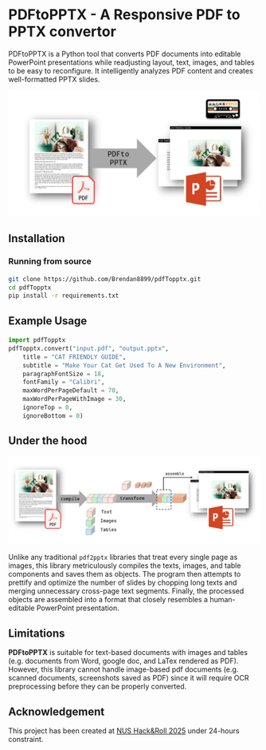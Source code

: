 # PDFtoPPTX - A Responsive PDF to PPTX convertor

PDFtoPPTX is a Python tool that converts PDF documents into editable PowerPoint presentations while readjusting layout, text, images, and tables to be easy to reconfigure. It intelligently analyzes PDF content and creates well-formatted PPTX slides.

![alt text](title.png)

## Installation
### Running from source
```bash
git clone https://github.com/Brendan8899/pdfTopptx.git
cd pdfTopptx
pip install -r requirements.txt
```
## Example Usage
```python
import pdfTopptx
pdfTopptx.convert("input.pdf", "output.pptx", 
    title = "CAT FRIENDLY GUIDE", 
    subtitle = "Make Your Cat Get Used To A New Environment", 
    paragraphFontSize = 18,
    fontFamily = "Calibri",
    maxWordPerPageDefault = 70,
    maxWordPerPageWithImage = 30,
    ignoreTop = 0,
    ignoreBottom = 0)
```

## Under the hood
![alt text](under-the-hood.png)

Unlike any traditional `pdf2pptx` libraries that treat every single page as images, this library metriculously compiles the texts, images, and table components and saves them as objects. The program then attempts to prettify and optimize the number of slides by chopping long texts and merging unnecessary cross-page text segments. Finally, the processed objects are assembled into a format that closely resembles a human-editable PowerPoint presentation.


## Limitations
**PDFtoPPTX** is suitable for text-based documents with images and tables (e.g. documents from Word, google doc, and LaTex rendered as PDF). However, this library cannot handle image-based pdf documents (e.g. scanned documents, screenshots saved as PDF) since it will require OCR preprocessing before they can be properly converted.

## Acknowledgement
This project has been created at [NUS Hack&Roll 2025](https://hacknroll.nushackers.org/) under 24-hours constraint. 
